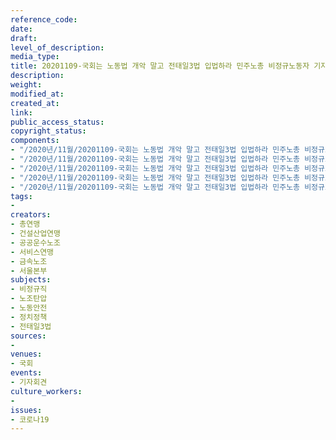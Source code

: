 ```yaml
---
reference_code: 
date: 
draft: 
level_of_description: 
media_type: 
title: 20201109-국회는 노동법 개악 말고 전태일3법 입법하라 민주노총 비정규노동자 기자회견
description: 
weight: 
modified_at: 
created_at: 
link: 
public_access_status: 
copyright_status: 
components:
- "/2020년/11월/20201109-국회는 노동법 개악 말고 전태일3법 입법하라 민주노총 비정규노동자 기자회견/_PIG9612.JPG"
- "/2020년/11월/20201109-국회는 노동법 개악 말고 전태일3법 입법하라 민주노총 비정규노동자 기자회견/_1DX0132.JPG"
- "/2020년/11월/20201109-국회는 노동법 개악 말고 전태일3법 입법하라 민주노총 비정규노동자 기자회견/_PIG9704.JPG"
- "/2020년/11월/20201109-국회는 노동법 개악 말고 전태일3법 입법하라 민주노총 비정규노동자 기자회견/_1DX0120.JPG"
- "/2020년/11월/20201109-국회는 노동법 개악 말고 전태일3법 입법하라 민주노총 비정규노동자 기자회견/_1DX0005.JPG"
tags:
- 
creators:
- 총연맹
- 건설산업연맹
- 공공운수노조
- 서비스연맹
- 금속노조
- 서울본부
subjects:
- 비정규직
- 노조탄압
- 노동안전
- 정치정책
- 전태일3법
sources:
- 
venues:
- 국회
events:
- 기자회견
culture_workers:
- 
issues:
- 코로나19
---
```

